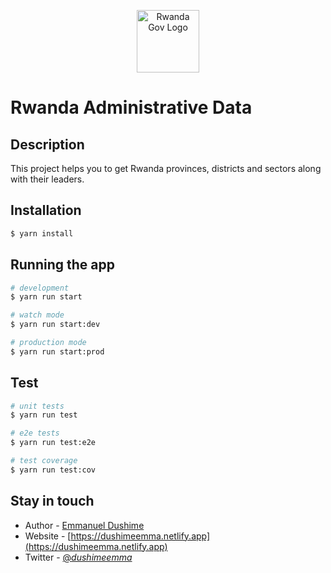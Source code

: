 <p align="center">
  <a href="http://nestjs.com/" target="blank"><img src="https://firebasestorage.googleapis.com/v0/b/rwanda-api-831b5.appspot.com/o/images%2Frwanda-gov.png?alt=media&token=03682854-508f-4f6a-8771-984a4dc24982&_gl=1*zinqsc*_ga*MTMyNjQxNTY4My4xNjk5MjUwODAz*_ga_CW55HF8NVT*MTY5OTI1MDgwMi4xLjEuMTY5OTI1MTUyNC40OC4wLjA." width="100" alt="Rwanda Gov Logo" /></a>
</p>

# Rwanda Administrative Data

## Description

This project helps you to get Rwanda provinces, districts and sectors along with their leaders.

## Installation

```bash
$ yarn install
```

## Running the app

```bash
# development
$ yarn run start

# watch mode
$ yarn run start:dev

# production mode
$ yarn run start:prod
```

## Test

```bash
# unit tests
$ yarn run test

# e2e tests
$ yarn run test:e2e

# test coverage
$ yarn run test:cov
```

<!-- ## Support

Nest is an MIT-licensed open source project. It can grow thanks to the sponsors and support by the amazing backers. If you'd like to join them, please [read more here](https://docs.nestjs.com/support). -->

## Stay in touch

- Author - [Emmanuel Dushime](https://github.com/dushimeemma)
- Website - [https://dushimeemma.netlify.app](https://dushimeemma.netlify.app)
- Twitter - [@_dushimeemma_](https://twitter.com/_dushimeemma_)

<!-- ## License

Nest is [MIT licensed](LICENSE). -->
